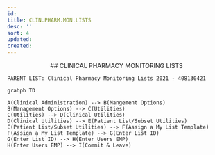 ```yaml
---
id: 
title: CLIN.PHARM.MON.LISTS
desc: ''
sort: 4
updated: 
created: 
---
```


<center> ## CLINICAL PHARMACY MONITORING LISTS </center>

```note
PARENT LIST: Clinical Pharmacy Monitoring Lists 2021 - 408130421
```

```mermaid
grahph TD

A(Clinical Administration) --> B(Mangement Options)
B(Management Options) --> C(Utilities)
C(Utilities) --> D(Clinical Utilities)
D(Clinical Utilities) --> E(Patient List/Subset Utilities)
E(Patient List/Subset Utilities) --> F(Assign a My List Template)
F(Assign a My List Template) --> G(Enter List ID)
G(Enter List ID) --> H(Enter Users EMP)
H(Enter Users EMP) --> I(Commit & Leave)
```

